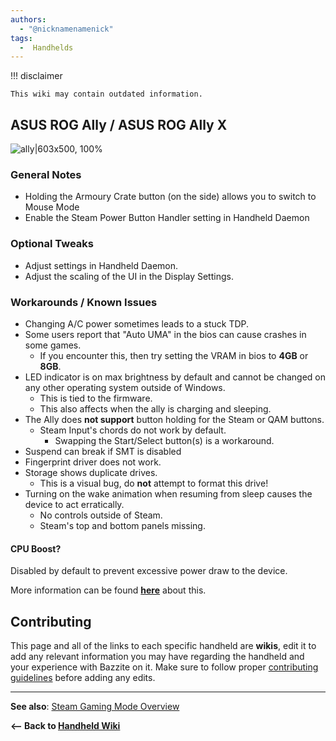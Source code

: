 ```yaml
---
authors:
  - "@nicknamenamenick"
tags:
  -  Handhelds
---
```


<!-- ANCHOR: METADATA -->
<!--{"url_discourse": "https://universal-blue.discourse.group/docs?topic=2414", "fetched_at": "2024-09-03 16:43:21.670173+00:00"}-->
<!-- ANCHOR_END: METADATA -->


!!! disclaimer

    This wiki may contain outdated information.

## ASUS ROG Ally / ASUS ROG Ally X

![ally|603x500, 100%](../../img/ally.png)

### General Notes

- Holding the Armoury Crate button (on the side) allows you to switch to Mouse Mode
- Enable the Steam Power Button Handler setting in Handheld Daemon

### Optional Tweaks

- Adjust settings in Handheld Daemon.
- Adjust the scaling of the UI in the Display Settings.

### Workarounds / Known Issues
- Changing A/C power sometimes leads to a stuck TDP.
- Some users report that "Auto UMA" in the bios can cause crashes in some games.
  - If you encounter this, then try setting the VRAM in bios to **4GB** or **8GB**.
- LED indicator is on max brightness by default and cannot be changed on any other operating system outside of Windows.
  - This is tied to the firmware.
  - This also affects when the ally is charging and sleeping.
- The Ally does **not support** button holding for the Steam or QAM buttons.
  - Steam Input's chords do not work by default.
    - Swapping the Start/Select button(s) is a workaround.
- Suspend can break if SMT is disabled
- Fingerprint driver does not work.
- Storage shows duplicate drives.
  - This is a visual bug, do **not** attempt to format this drive!
- Turning on the wake animation when resuming from sleep causes the device to act erratically.
  - No controls outside of Steam.
  - Steam's top and bottom panels missing.

#### CPU Boost?

Disabled by default to prevent excessive power draw to the device.

More information can be found [**here**](https://github.com/aarron-lee/SimpleDeckyTDP/blob/main/README.md#are-there-cpu-boost-controls) about this.

## Contributing

This page and all of the links to each specific handheld are **wikis**, edit it to add any relevant information you may have regarding the handheld and your experience with Bazzite on it. Make sure to follow proper [contributing guidelines](/CONTRIBUTE.md) before adding any edits.

<hr>

**See also**: [Steam Gaming Mode Overview](../Steam_Gaming_Mode.md)

**<-- Back to [Handheld Wiki](./index.md)**
